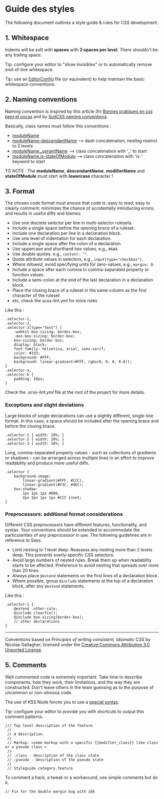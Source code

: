 Guide des styles
===============================================================================

The following document outlines a style guide & rules for CSS development.

## 1\. Whitespace

Indents will be soft with **spaces** with **2 spaces per level**. There shouldn't be any trailing space.

Tip: configure your editor to "show invisibles" or to automatically remove end-of-line whitespace.

Tip: use an [EditorConfig](http://editorconfig.org/) file (or equivalent) to help maintain the basic whitespace conventions.

## 2\. Naming conventions

Naming convention is inspired by this article (fr) [Bonnes pratiques en css bem et oocss](https://www.alsacreations.com/article/lire/1641-bonnes-pratiques-en-css-bem-et-oocss.html) and by [SuitCSS naming conventions](https://github.com/suitcss/suit/blob/master/doc/naming-conventions.md).

Basically, class names must follow this conventions :

*   [moduleName](https://github.com/suitcss/suit/blob/master/doc/naming-conventions.md#moduleName)
*   [moduleName-descendantName](https://github.com/suitcss/suit/blob/master/doc/naming-conventions.md#moduleName-descendentName) --> dash concatenation, nesting restrict to 2 levels
*   [moduleName._variantName](https://www.alsacreations.com/article/lire/1641-bonnes-pratiques-en-css-bem-et-oocss.html) --> class concatenation with '_' to start
*   [moduleName.is-stateOfModule](https://github.com/suitcss/suit/blob/master/doc/naming-conventions.md#is-stateOfComponent) --> class concatenation with 'is-' keyword to start

TO NOTE : The **moduleName**, **descendantName**, **modifierName** and **stateOfModule** must start with **lowercase** character !


## 3\. Format

The chosen code format must ensure that code is: easy to read; easy to clearly comment; minimizes the chance of accidentally introducing errors; and results in useful diffs and blames.

*   Use one discrete selector per line in multi-selector rulesets.
*   Include a single space before the opening brace of a ruleset.
*   Include one declaration per line in a declaration block.
*   Use one level of indentation for each declaration.
*   Include a single space after the colon of a declaration.
*   Use uppercase and shorthand hex values, e.g., `#AAA`.
*   Use double quotes. e.g., `content: ""`.
*   Quote attribute values in selectors, e.g., `input[type="checkbox"]`.
*   _Where allowed_, avoid specifying units for zero-values, e.g., `margin: 0`.
*   Include a space after each comma in comma-separated property or function values.
*   Include a semi-colon at the end of the last declaration in a declaration block.
*   Place the closing brace of a ruleset in the same column as the first character of the ruleset.
*   etc, check the scss-lint.yml for more rules

Like this :

    .selector-1,
    .selector-2,
    .selector-3[type="text"] {
        -webkit-box-sizing: border-box;
        -moz-box-sizing: border-box;
        box-sizing: border-box;
        display: block;
        font-family: helvetica, arial, sans-serif;
        color: #333;
        background: #FFF;
        background: linear-gradient(#FFF, rgba(0, 0, 0, 0.8));
    }
    .selector-a,
    .selector-b {
        padding: 10px;
    }

Check the _.scss-lint.yml_ file at the root of the project for more details.

### Exceptions and slight deviations

Large blocks of single declarations can use a slightly different, single-line format. In this case, a space should be included after the opening brace and before the closing brace.

    .selector-1 { width: 10%; }
    .selector-2 { width: 20%; }
    .selector-3 { width: 30%; }

Long, comma-separated property values - such as collections of gradients or shadows - can be arranged across multiple lines in an effort to improve readability and produce more useful diffs.

    .selector {
        background-image:
            linear-gradient(#FFF, #CCC),
            linear-gradient(#F3C, #4EC);
        box-shadow:
            1px 1px 1px #000,
            2px 2px 1px 1px #CCC inset;
    }

### Preprocessors: additional format considerations

Different CSS preprocessors have different features, functionality, and syntax. Your conventions should be extended to accommodate the particularities of any preprocessor in use. The following guidelines are in reference to Sass.

*   Limit nesting to 1 level deep. Reassess any nesting more than 2 levels deep. This prevents overly-specific CSS selectors.
*   Avoid large numbers of nested rules. Break them up when readability starts to be affected. Preference to avoid nesting that spreads over more than 20 lines.
*   Always place `@extend` statements on the first lines of a declaration block.
*   Where possible, group `@include` statements at the top of a declaration block, after any `@extend` statements.

Like this :

    .selector-1 {
        @extend .other-rule;
        @include clearfix();
        @include box-sizing(border-box);
        // other declarations
    }

* * *

Conventions based on _Principles of writing consistent, idiomatic CSS_ by Nicolas Gallagher, licensed under the [Creative Commons Attribution 3.0 Unported License](http://creativecommons.org/licenses/by/3.0/).

## 5\. Comments

Well commented code is extremely important. Take time to describe components, how they work, their limitations, and the way they are constructed. Don't leave others in the team guessing as to the purpose of uncommon or non-obvious code.

The use of KSS Node forces you to use a [special syntax](https://github.com/hughsk/kss-node/blob/master/demo/styleguide.md).

Tip: configure your editor to provide you with shortcuts to output this comment patterns.


    /// Top level description of the feature
     //
     // A description.
     //
     // Markup: <some markup with a specific {{modifier_class}} like class or a pseudo class >
     //
     // .class - description of the class state
     // :pseudo - description of the pseudo state
     //
     // Styleguide category.feature

To comment a hack, a tweak or a workaround, use simple comments but do it.

    // Fix for the double margin bug with iE6


